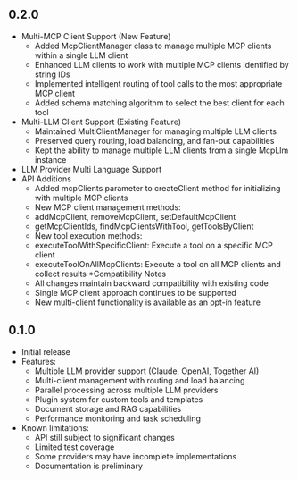 ## 0.2.0

* Multi-MCP Client Support (New Feature)
    * Added McpClientManager class to manage multiple MCP clients within a single LLM client
    * Enhanced LLM clients to work with multiple MCP clients identified by string IDs
    * Implemented intelligent routing of tool calls to the most appropriate MCP client
    * Added schema matching algorithm to select the best client for each tool
* Multi-LLM Client Support (Existing Feature)
    * Maintained MultiClientManager for managing multiple LLM clients
    * Preserved query routing, load balancing, and fan-out capabilities
    * Kept the ability to manage multiple LLM clients from a single McpLlm instance
* LLM Provider Multi Language Support
* API Additions
    * Added mcpClients parameter to createClient method for initializing with multiple MCP clients
    * New MCP client management methods:
    * addMcpClient, removeMcpClient, setDefaultMcpClient
    * getMcpClientIds, findMcpClientsWithTool, getToolsByClient
    * New tool execution methods:
    * executeToolWithSpecificClient: Execute a tool on a specific MCP client
    * executeToolOnAllMcpClients: Execute a tool on all MCP clients and collect results
*Compatibility Notes
    * All changes maintain backward compatibility with existing code
    * Single MCP client approach continues to be supported
    * New multi-client functionality is available as an opt-in feature
 
## 0.1.0

* Initial release
* Features:
    * Multiple LLM provider support (Claude, OpenAI, Together AI)
    * Multi-client management with routing and load balancing
    * Parallel processing across multiple LLM providers
    * Plugin system for custom tools and templates
    * Document storage and RAG capabilities
    * Performance monitoring and task scheduling
* Known limitations:
    * API still subject to significant changes
    * Limited test coverage
    * Some providers may have incomplete implementations
    * Documentation is preliminary
